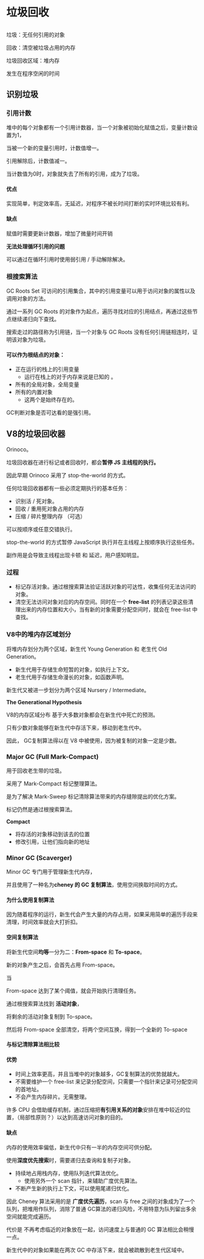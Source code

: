 # 垃圾回收

## 

垃圾：无任何引用的对象

回收：清空被垃圾占用的内存

垃圾回收区域：堆内存

发生在程序空闲的时间

## 识别垃圾

### 引用计数

堆中的每个对象都有一个引用计数器，当一个对象被初始化赋值之后，变量计数设置为1，

当被一个新的变量引用时，计数值增一。

引用解除后，计数值减一。

当计数值为0时，对象就失去了所有的引用，成为了垃圾。

#### 优点

实现简单，判定效率高，无延迟，对程序不被长时间打断的实时环境比较有利。

#### 缺点

赋值时需要更新计数器，增加了微量时间开销

**无法处理循环引用的问题**

可以通过在循环引用时使用弱引用 / 手动解除解决。

### 根搜索算法

GC Roots Set 可访问的引用集合，其中的引用变量可以用于访问对象的属性以及调用对象的方法。

通过一系列 GC Roots 的对象作为起点，遍历寻找对应的引用结点，再通过这些节点继续递归向下查找。

搜索走过的路径称为引用链，当一个对象与 GC Roots 没有任何引用链相连时，证明该对象为垃圾。

#### 可以作为根结点的对象：

- 正在运行的栈上的引用变量
  - 运行在栈上的对于内存来说是已知的 。
- 所有的全局对象，全局变量
- 所有的内置对象
  - 这两个是始终存在的。

GC判断对象是否可达看的是强引用。

## V8的垃圾回收器

Orinoco。

垃圾回收器在进行标记或者回收时，都会**暂停 JS 主线程的执行。**

因此早期 Orinoco 采用了 stop-the-world 的方式。



任何垃圾回收器都有一些必须定期执行的基本任务：

- 识别活 / 死对象。
- 回收 / 重用死对象占用的内存
- 压缩 / 碎片整理内存 （可选）

可以按顺序或任意交错执行。

stop-the-world 的方式暂停 JavaScript 执行并在主线程上按顺序执行这些任务。

副作用是会导致主线程出现卡顿 和 延迟，用户感知明显。



### 过程

- 标记存活对象。通过根搜索算法验证活跃对象的可达性，收集任何无法访问的对象。
- 清空无法访问对象对应的内存空间。同时在一个 **free-list** 的列表记录这些清理出来的内存位置和大小，当有新的对象需要分配空间时，就会在 free-list 中查找。



### V8中的堆内存区域划分

将堆内存划分为两个区域，新生代 Young Generation 和 老生代 Old Generation。

- 新生代用于存储生命短暂的对象，如执行上下文。
- 老生代用于存储生命漫长的对象，如函数声明。

新生代又被进一步划分为两个区域 Nursery / Intermediate。



**The Generational Hypothesis** 

V8的内存区域分布 基于大多数对象都会在新生代中死亡的预测。

只有少数对象能够在新生代中存活下来，移动到老生代中。

因此， GC复制算法得以在 V8 中被使用，因为被复制的对象一定是少数。



### Major GC (Full Mark-Compact)

用于回收老生带的垃圾。

采用了 Mark-Compact 标记整理算法。

是为了解决 Mark-Sweep 标记清除算法带来的内存缝隙提出的优化方案。

标记仍然是通过根搜索算法。



**Compact**

- 将存活的对象移动到该去的位置
- 修改引用，让他们指向新的地址

### Minor GC (Scaverger)

Minor GC 专门用于管理新生代内存，

并且使用了一种名为**cheney 的 GC 复制算法**，使用空间换取时间的方式。

#### 为什么使用复制算法

因为随着程序的运行，新生代会产生大量的内存占用，如果采用简单的遍历手段来清理，时间效率就会大打折扣。

#### 空间复制算法

将新生代空间**均等**一分为二：**From-space** 和 **To-space**。

新的对象产生之后，会首先占用 From-space。

当

From-space 达到了某个阈值，就会开始执行清理任务。

通过根搜索算法找到 **活动对象**，

将剩余的活动对象复制到 To-space。

然后将 From-space 全部清空，将两个空间互换，得到一个全新的 To-space

#### 与标记清除算法相比较

#### 优势

- 时间上效率更高，并且当堆中的对象越多，GC复制算法的优势就越大。
- 不需要维护一个 free-list 来记录分配空间，只需要一个指针来记录可分配空间的首地址。
- 不会产生内存碎片。无需整理。

许多 CPU 会借助缓存机制，通过压缩把**有引用关系的对象**安排在堆中较近的位置，（局部性原则？）以达到高速访问对象的目的。

#### 缺点

内存的使用效率偏低，新生代中只有一半的内存空间可供分配。

使用**深度优先搜索**时，需要递归去查询和复制子对象。

- 持续地占用栈内存，使用队列迭代算法优化。
  - 使用另外一个 scan 指针，来辅助广度优先算法。
- 不断产生新的执行上下文，可以使用尾递归优化。

因此 Cheney 算法采用的是 **广度优先遍历**，scan 与 free 之间的对象成为了一个队列，把堆用作队列，消除了普通 GC算法的递归风险，不用特意为队列留出多余空间就能完成遍历。

代价是 不再考虑临近的对象放在一起，访问速度上与普通的 GC 算法相比会稍慢一点。



新生代中的对象如果能在两次 GC 中存活下来，就会被疏散到老生代区域中。